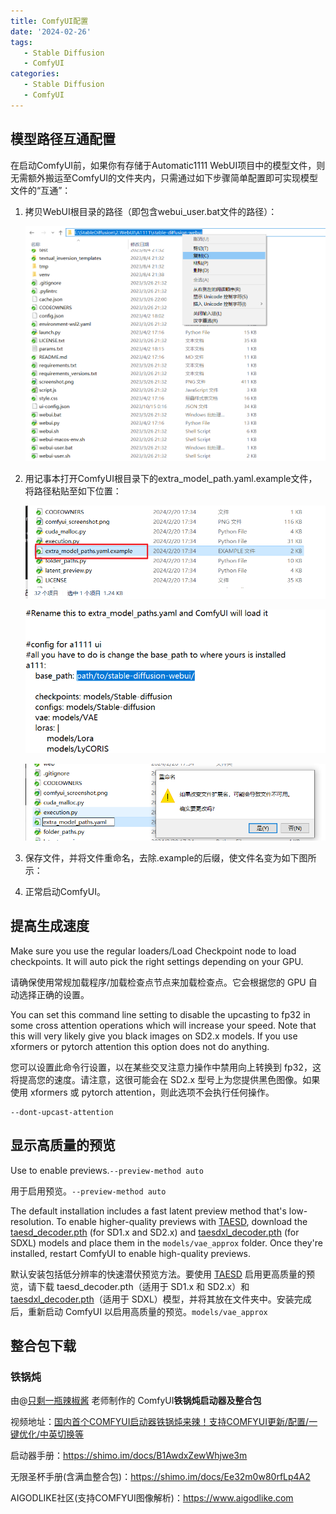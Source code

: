 ```yaml
---
title: ComfyUI配置
date: '2024-02-26'
tags:
   - Stable Diffusion
   - ComfyUI
categories:
   - Stable Diffusion
   - ComfyUI
---
```




## 模型路径互通配置

在启动ComfyUI前，如果你有存储于Automatic1111 WebUI项目中的模型文件，则无需额外搬运至ComfyUI的文件夹内，只需通过如下步骤简单配置即可实现模型文件的“互通”：

1. 拷贝WebUI根目录的路径（即包含webui_user.bat文件的路径）：

   ![image-20240225235820334](2_ComfyUI配置.assets/image-20240225235820334.png)

2. 用记事本打开ComfyUI根目录下的extra_model_path.yaml.example文件，将路径粘贴至如下位置：

   ![image-20240225235908325](2_ComfyUI配置.assets/image-20240225235908325.png)

   ![image-20240226000018181](2_ComfyUI配置.assets/image-20240226000018181.png)

   ![image-20240226000055749](2_ComfyUI配置.assets/image-20240226000055749.png)

3. 保存文件，并将文件重命名，去除.example的后缀，使文件名变为如下图所示：

4. 正常启动ComfyUI。





## 提高生成速度

Make sure you use the regular loaders/Load Checkpoint node to load checkpoints. It will auto pick the right settings depending on your GPU.

请确保使用常规加载程序/加载检查点节点来加载检查点。它会根据您的 GPU 自动选择正确的设置。

You can set this command line setting to disable the upcasting to fp32 in some cross attention operations which will increase your speed. Note that this will very likely give you black images on SD2.x models. If you use xformers or pytorch attention this option does not do anything.

您可以设置此命令行设置，以在某些交叉注意力操作中禁用向上转换到 fp32，这将提高您的速度。请注意，这很可能会在 SD2.x 型号上为您提供黑色图像。如果使用 xformers 或 pytorch attention，则此选项不会执行任何操作。

```
--dont-upcast-attention
```



## 显示高质量的预览

Use to enable previews.`--preview-method auto`

用于启用预览。`--preview-method auto`

The default installation includes a fast latent preview method that's low-resolution. To enable higher-quality previews with [TAESD](https://github.com/madebyollin/taesd), download the [taesd_decoder.pth](https://github.com/madebyollin/taesd/raw/main/taesd_decoder.pth) (for SD1.x and SD2.x) and [taesdxl_decoder.pth](https://github.com/madebyollin/taesd/raw/main/taesdxl_decoder.pth) (for SDXL) models and place them in the `models/vae_approx` folder. Once they're installed, restart ComfyUI to enable high-quality previews.

默认安装包括低分辨率的快速潜伏预览方法。要使用 [TAESD](https://github.com/madebyollin/taesd) 启用更高质量的预览，请下载 taesd_decoder.pth（适用于 SD1.x 和 SD2.x）和 [taesdxl_decoder.pth](https://github.com/madebyollin/taesd/raw/main/taesd_decoder.pth)（适用于 SDXL）模型，并将其放在文件夹中。安装完成后，重新启动 ComfyUI 以启用高质量的预览。`models/vae_approx`



## 整合包下载

### 铁锅炖

由@[只剩一瓶辣椒酱](https://space.bilibili.com/35723238) 老师制作的 ComfyUI**铁锅炖启动器及整合包**

视频地址：[国内首个COMFYUI启动器铁锅炖来辣！支持COMFYUI更新/配置/一键优化/中英切换等](https://www.bilibili.com/video/BV1mz4y1K7Jw/)

启动器手册：https://shimo.im/docs/B1AwdxZewWhjwe3m

无限圣杯手册(含满血整合包)：https://shimo.im/docs/Ee32m0w80rfLp4A2

AIGODLIKE社区(支持COMFYUI图像解析)：https://www.aigodlike.com